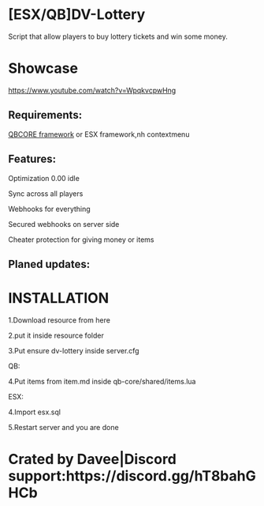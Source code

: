 # [ESX/QB]DV-Lottery
Script that allow players to buy lottery tickets and win some money.

# Showcase

https://www.youtube.com/watch?v=WpqkvcpwHng
<h2> Requirements:</h2>

<p>
  
  [QBCORE framework]([url](https://github.com/qbcore-framework)) or ESX framework,nh contextmenu

</p>


<h2> Features:</h2>
<p>
Optimization 0.00 idle
</p>
<p>
Sync across all players
</p>
<p>
Webhooks for everything
</p>
<p>
Secured webhooks on server side 
</p>
<p>
Cheater protection for giving money or items
</p>
<h2>Planed updates:</h2>
<h1>INSTALLATION</h1>
<p>1.Download resource from here</p>
<p>2.put it inside resource folder</p>
<p>3.Put ensure dv-lottery inside server.cfg</p>
 QB:
<p>4.Put items from item.md inside qb-core/shared/items.lua</p>
ESX:
  <p>4.Import esx.sql</p>
<p>5.Restart server and you are done</p>

<h1>Crated by Davee|Discord support:https://discord.gg/hT8bahGHCb<h1>
